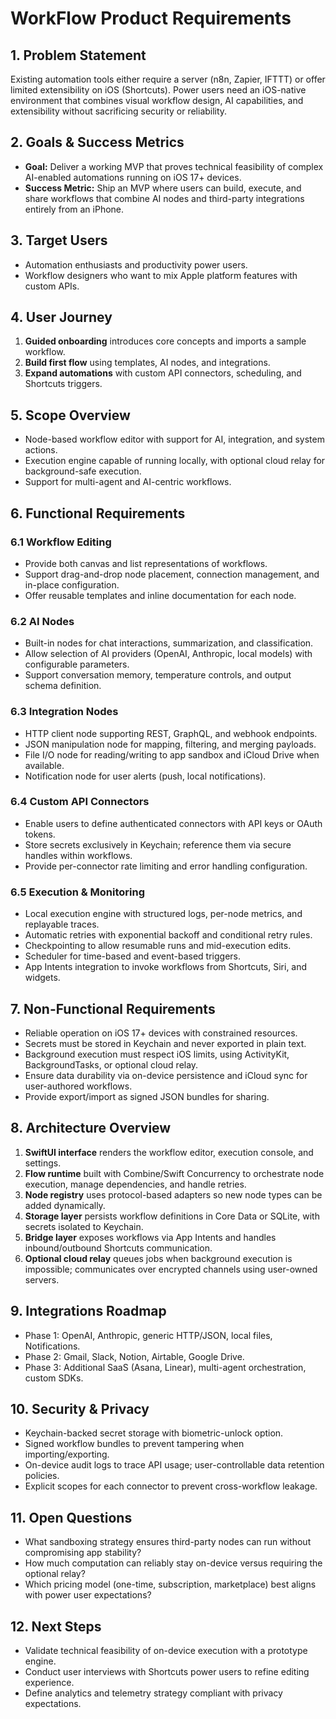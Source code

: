 # WorkFlow Product Requirements

## 1. Problem Statement
Existing automation tools either require a server (n8n, Zapier, IFTTT) or offer limited extensibility on iOS (Shortcuts). Power users need an iOS-native environment that combines visual workflow design, AI capabilities, and extensibility without sacrificing security or reliability.

## 2. Goals & Success Metrics
- **Goal:** Deliver a working MVP that proves technical feasibility of complex AI-enabled automations running on iOS 17+ devices.
- **Success Metric:** Ship an MVP where users can build, execute, and share workflows that combine AI nodes and third-party integrations entirely from an iPhone.

## 3. Target Users
- Automation enthusiasts and productivity power users.
- Workflow designers who want to mix Apple platform features with custom APIs.

## 4. User Journey
1. **Guided onboarding** introduces core concepts and imports a sample workflow.
2. **Build first flow** using templates, AI nodes, and integrations.
3. **Expand automations** with custom API connectors, scheduling, and Shortcuts triggers.

## 5. Scope Overview
- Node-based workflow editor with support for AI, integration, and system actions.
- Execution engine capable of running locally, with optional cloud relay for background-safe execution.
- Support for multi-agent and AI-centric workflows.

## 6. Functional Requirements
### 6.1 Workflow Editing
- Provide both canvas and list representations of workflows.
- Support drag-and-drop node placement, connection management, and in-place configuration.
- Offer reusable templates and inline documentation for each node.

### 6.2 AI Nodes
- Built-in nodes for chat interactions, summarization, and classification.
- Allow selection of AI providers (OpenAI, Anthropic, local models) with configurable parameters.
- Support conversation memory, temperature controls, and output schema definition.

### 6.3 Integration Nodes
- HTTP client node supporting REST, GraphQL, and webhook endpoints.
- JSON manipulation node for mapping, filtering, and merging payloads.
- File I/O node for reading/writing to app sandbox and iCloud Drive when available.
- Notification node for user alerts (push, local notifications).

### 6.4 Custom API Connectors
- Enable users to define authenticated connectors with API keys or OAuth tokens.
- Store secrets exclusively in Keychain; reference them via secure handles within workflows.
- Provide per-connector rate limiting and error handling configuration.

### 6.5 Execution & Monitoring
- Local execution engine with structured logs, per-node metrics, and replayable traces.
- Automatic retries with exponential backoff and conditional retry rules.
- Checkpointing to allow resumable runs and mid-execution edits.
- Scheduler for time-based and event-based triggers.
- App Intents integration to invoke workflows from Shortcuts, Siri, and widgets.

## 7. Non-Functional Requirements
- Reliable operation on iOS 17+ devices with constrained resources.
- Secrets must be stored in Keychain and never exported in plain text.
- Background execution must respect iOS limits, using ActivityKit, BackgroundTasks, or optional cloud relay.
- Ensure data durability via on-device persistence and iCloud sync for user-authored workflows.
- Provide export/import as signed JSON bundles for sharing.

## 8. Architecture Overview
1. **SwiftUI interface** renders the workflow editor, execution console, and settings.
2. **Flow runtime** built with Combine/Swift Concurrency to orchestrate node execution, manage dependencies, and handle retries.
3. **Node registry** uses protocol-based adapters so new node types can be added dynamically.
4. **Storage layer** persists workflow definitions in Core Data or SQLite, with secrets isolated to Keychain.
5. **Bridge layer** exposes workflows via App Intents and handles inbound/outbound Shortcuts communication.
6. **Optional cloud relay** queues jobs when background execution is impossible; communicates over encrypted channels using user-owned servers.

## 9. Integrations Roadmap
- Phase 1: OpenAI, Anthropic, generic HTTP/JSON, local files, Notifications.
- Phase 2: Gmail, Slack, Notion, Airtable, Google Drive.
- Phase 3: Additional SaaS (Asana, Linear), multi-agent orchestration, custom SDKs.

## 10. Security & Privacy
- Keychain-backed secret storage with biometric-unlock option.
- Signed workflow bundles to prevent tampering when importing/exporting.
- On-device audit logs to trace API usage; user-controllable data retention policies.
- Explicit scopes for each connector to prevent cross-workflow leakage.

## 11. Open Questions
- What sandboxing strategy ensures third-party nodes can run without compromising app stability?
- How much computation can reliably stay on-device versus requiring the optional relay?
- Which pricing model (one-time, subscription, marketplace) best aligns with power user expectations?

## 12. Next Steps
- Validate technical feasibility of on-device execution with a prototype engine.
- Conduct user interviews with Shortcuts power users to refine editing experience.
- Define analytics and telemetry strategy compliant with privacy expectations.
